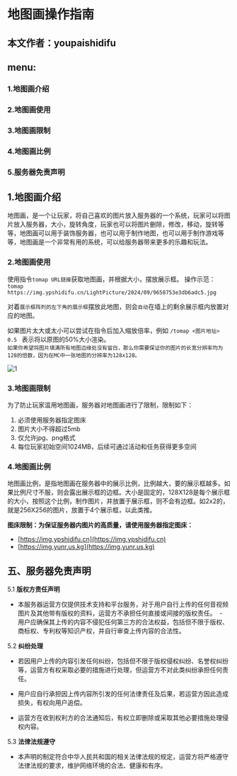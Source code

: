 # 地图画操作指南
## 本文作者：youpaishidifu
## menu:
### 1.地图画介绍
### 2.地图画使用
### 3.地图画限制
### 4.地图画比例
### 5.服务器免责声明

## 1.地图画介绍
地图画，是一个让玩家，将自己喜欢的图片放入服务器的一个系统，玩家可以将图片放入服务器，大小，旋转角度，玩家也可以将图片删除，修改，移动，旋转等等，地图画可以用于装饰服务器，也可以用于制作地图，也可以用于制作游戏等等，地图画是一个非常有用的系统，可以给服务器带来更多的乐趣和玩法。

### 2.地图画使用
使用指令`tomap URL链接`获取地图画，并根据大小，摆放展示框。 操作示范：` tomap https://img.ypshidifu.cn/LightPicture/2024/09/9658753e3db6adc5.jpg`

对着`展示框阵列的左下角的展示框`摆放此地图，则会`自动`在墙上的剩余展示框内放置对应的地图。

如果图片太大或太小可以尝试在指令后加入缩放倍率，例如 `/tomap <图片地址> 0.5 ` 表示将以原图的50%大小渲染。<br>
`如果你希望将图片填满所有地图边缘处没有留白，那么你需要保证你的图片的长宽分辨率均为128的倍数，因为在MC中一张地图的分辨率为128x128。`

![1](https://img.yunr.us.kg/api/cfile/AgACAgUAAyEGAASO2xA4AAMIZvJ2XnpxDEl_XjMw8PjB7j1dOcIAAqnAMRuUYZBXPQNMz1E1j6cBAAMCAAN4AAM2BA)

### 3.地图画限制
为了防止玩家滥用地图画，服务器对地图画进行了限制，限制如下：
1. 必须使用服务器指定图床
2. 图片大小不得超过5mb
3. 仅允许jpg、png格式
4. 每位玩家初始空间1024MB，后续可通过活动和任务获得更多空间

### 4.地图画比例
地图画比例，是指地图画在服务器中的展示比例，比例越大，要的展示框越多。如果比例尺寸不服，则会露出展示框的边框。大小是固定的，128X128是每个展示框的大小，按照这个比例，制作图片，并放置于展示框，则不会有边框。如2x2的，就是256X256的图片，放置于4个展示框，以此类推。



**图床限制：为保证服务器内图片的高质量，请使用服务器指定图床：**
- [https://img.ypshidifu.cn](https://img.ypshidifu.cn)
- [https://img.yunr.us.kg](https://img.yunr.us.kg)

## 五、服务器免责声明

5.1 **版权方责任声明**
- 本服务器运营方仅提供技术支持和平台服务，对于用户自行上传的任何音视频图片及其他带有版权的资料，运营方不承担任何直接或间接的版权责任。
 - 用户应确保其上传的内容不侵犯任何第三方的合法权益，包括但不限于版权、商标权、专利权等知识产权，并自行审查上传内容的合法性。

5.2 **纠纷处理**

- 若因用户上传的内容引发任何纠纷，包括但不限于版权侵权纠纷、名誉权纠纷等，运营方有权采取必要的措施进行处理，但运营方不对此类纠纷承担任何责任。

- 用户应自行承担因上传内容所引发的任何法律责任及后果，若运营方因此造成损失，有权向用户追偿。
- 运营方在收到权利方的合法通知后，有权立即删除或采取其他必要措施处理侵权内容。

5.3 **法律法规遵守**
- 本声明的制定符合中华人民共和国的相关法律法规的规定，运营方将严格遵守法律法规的要求，维护网络环境的合法、健康和有序。
